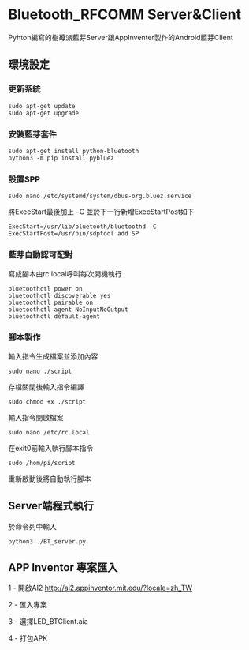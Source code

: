 # Bluetooth_RFCOMM Server&Client
Pyhton編寫的樹苺派藍芽Server跟AppInventer製作的Android藍芽Client

## 環境設定
### 更新系統

    sudo apt-get update
    sudo apt-get upgrade
        
### 安裝藍芽套件

    sudo apt-get install python-bluetooth
    python3 -m pip install pybluez

### 設置SPP

    sudo nano /etc/systemd/system/dbus-org.bluez.service
        
將ExecStart最後加上 –C 並於下一行新增ExecStartPost如下

    ExecStart=/usr/lib/bluetooth/bluetoothd -C
    ExecStartPost=/usr/bin/sdptool add SP

### 藍芽自動認可配對

寫成腳本由rc.local呼叫每次開機執行

    bluetoothctl power on
    bluetoothctl discoverable yes
    bluetoothctl pairable on
    bluetoothctl agent NoInputNoOutput
    bluetoothctl default-agent

### 腳本製作
輸入指令生成檔案並添加內容

    sudo nano ./script
        
存檔關閉後輸入指令編譯

    sudo chmod +x ./script
        
輸入指令開啟檔案

    sudo nano /etc/rc.local
        
在exit0前輸入執行腳本指令
        
    sudo /hom/pi/script
        
重新啟動後將自動執行腳本

## Server端程式執行
於命令列中輸入

    python3 ./BT_server.py

## APP Inventor 專案匯入

1 - 開啟AI2 http://ai2.appinventor.mit.edu/?locale=zh_TW

2 - 匯入專案

3 - 選擇LED_BTClient.aia

4 - 打包APK
